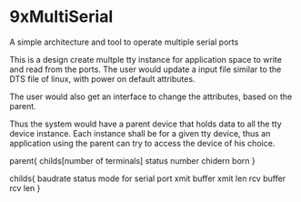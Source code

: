 # 9xMultiSerial
A simple architecture and tool to operate multiple serial ports

This is a design create multple tty instance for application space to write and read from the ports.
The user would update a input file similar to the DTS file of linux, with power on default attributes.

The user would also get an interface to change the attributes, based on the parent.

Thus the system would have a parent device that holds data to all the tty device instance.
Each instance shall be for a given tty device, thus an application using the parent can try to access the device of his choice.

parent{
  childs[number of terminals]
  status
  number chidern born
}

childs{
  baudrate
  status
  mode for serial port
  xmit buffer
  xmit len
  rcv buffer
  rcv len
}
